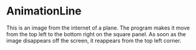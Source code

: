 # AnimationLine
This is an image from the internet of a plane. The program makes it move from the top left to the bottom right on the square panel. As soon as the image disappears off the screen, it reappears from the top left corner.
